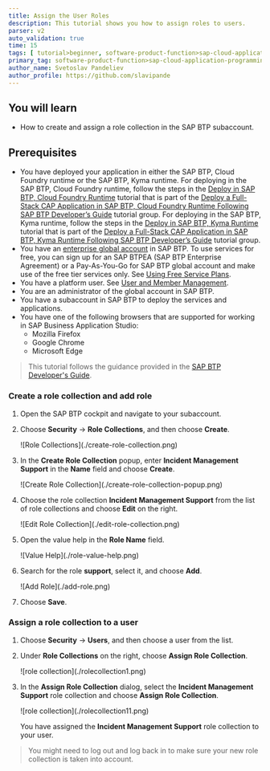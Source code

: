 ```yaml
---
title: Assign the User Roles
description: This tutorial shows you how to assign roles to users. 
parser: v2
auto_validation: true
time: 15
tags: [ tutorial>beginner, software-product-function>sap-cloud-application-programming-model, programming-tool>node-js, software-product>sap-business-technology-platform, software-product>sap-fiori]
primary_tag: software-product-function>sap-cloud-application-programming-model
author_name: Svetoslav Pandeliev
author_profile: https://github.com/slavipande
---
```


## You will learn

- How to create and assign a role collection in the SAP BTP subaccount.


## Prerequisites

- You have deployed your application in either the SAP BTP, Cloud Foundry runtime or the SAP BTP, Kyma runtime. For deploying in the SAP BTP, Cloud Foundry runtime, follow the steps in the [Deploy in SAP BTP, Cloud Foundry Runtime](deploy-to-cf) tutorial that is part of the [Deploy a Full-Stack CAP Application in SAP BTP, Cloud Foundry Runtime Following SAP BTP Developer’s Guide](https://developers.sap.com/group.deploy-full-stack-cap-application.html) tutorial group. For deploying in the SAP BTP, Kyma runtime, follow the steps in the [Deploy in SAP BTP, Kyma Runtime](deploy-to-kyma) tutorial that is part of the [Deploy a Full-Stack CAP Application in SAP BTP, Kyma Runtime Following SAP BTP Developer’s Guide](https://developers.sap.com/group.deploy-full-stack-cap-kyma-runtime.html) tutorial group.
- You have an [enterprise global account](https://help.sap.com/docs/btp/sap-business-technology-platform/getting-global-account#loiod61c2819034b48e68145c45c36acba6e) in SAP BTP. To use services for free, you can sign up for an SAP BTPEA (SAP BTP Enterprise Agreement) or a Pay-As-You-Go for SAP BTP global account and make use of the free tier services only. See [Using Free Service Plans](https://help.sap.com/docs/btp/sap-business-technology-platform/using-free-service-plans?version=Cloud).
- You have a platform user. See [User and Member Management](https://help.sap.com/docs/btp/sap-business-technology-platform/user-and-member-management).
- You are an administrator of the global account in SAP BTP.
- You have a subaccount in SAP BTP to deploy the services and applications.
- You have one of the following browsers that are supported for working in SAP Business Application Studio:
    - Mozilla Firefox
    - Google Chrome
    - Microsoft Edge

> This tutorial follows the guidance provided in the [SAP BTP Developer's Guide](https://help.sap.com/docs/btp/btp-developers-guide/what-is-btp-developers-guide).

### Create a role collection and add role

1. Open the SAP BTP cockpit and navigate to your subaccount.

1. Choose **Security** &rarr; **Role Collections**, and then choose **Create**.

      <!-- border; size:540px --> ![Role Collections](./create-role-collection.png)

2. In the **Create Role Collection** popup, enter **Incident Management Support** in the **Name** field and choose **Create**.

      <!-- border; size:540px --> ![Create Role Collection](./create-role-collection-popup.png)

3. Choose the role collection **Incident Management Support** from the list of role collections and choose **Edit** on the right.

      <!-- border; size:540px --> ![Edit Role Collection](./edit-role-collection.png)

4. Open the value help in the **Role Name** field.

      <!-- border; size:540px --> ![Value Help](./role-value-help.png)

5. Search for the role **support**, select it, and choose **Add**.

      <!-- border; size:540px --> ![Add Role](./add-role.png)

6. Choose **Save**.

### Assign a role collection to a user


1. Choose **Security** &rarr; **Users**, and then choose a user from the list.

2. Under **Role Collections** on the right, choose **Assign Role Collection**.

      <!-- border; size:540px --> ![role collection](./rolecollection1.png)

2. In the **Assign Role Collection** dialog, select the **Incident Management Support** role collection and choose **Assign Role Collection**.

      <!-- border; size:540px --> ![role collection](./rolecollection11.png)

      You have assigned the **Incident Management Support** role collection to your user.

> You might need to log out and log back in to make sure your new role collection is taken into account.
